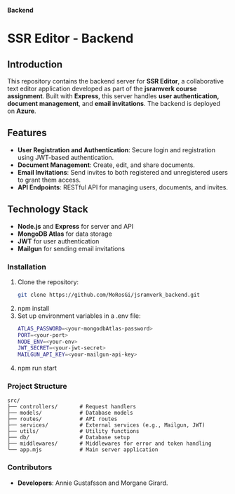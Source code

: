**Backend**

# SSR Editor - Backend

## Introduction

This repository contains the backend server for **SSR Editor**, a collaborative text editor application developed as part of the **jsramverk course assignment**. Built with **Express**, this server handles **user authentication, document management**, and **email invitations**. The backend is deployed on **Azure**.

## Features

-   **User Registration and Authentication**: Secure login and registration using JWT-based authentication.
-   **Document Management**: Create, edit, and share documents.
-   **Email Invitations**: Send invites to both registered and unregistered users to grant them access.
-   **API Endpoints**: RESTful API for managing users, documents, and invites.

## Technology Stack

-   **Node.js** and **Express** for server and API
-   **MongoDB Atlas** for data storage
-   **JWT** for user authentication
-   **Mailgun** for sending email invitations

### Installation

1. Clone the repository:
    ```bash
    git clone https://github.com/MoRosGi/jsramverk_backend.git
    ```
2. npm install
3. Set up environment variables in a .env file:
    ```bash
    ATLAS_PASSWORD=<your-mongodbAtlas-password>
    PORT=<your-port>
    NODE_ENV=<your-env>
    JWT_SECRET=<your-jwt-secret>
    MAILGUN_API_KEY=<your-mailgun-api-key>
    ```
4. npm run start

### Project Structure

```
src/
├── controllers/       # Request handlers
├── models/            # Database models
├── routes/            # API routes
├── services/          # External services (e.g., Mailgun, JWT)
├── utils/             # Utility functions
├── db/                # Database setup
├── middlewares/       # Middlewares for error and token handling
└── app.mjs            # Main server application
```

### Contributors

-   **Developers**: Annie Gustafsson and Morgane Girard.
